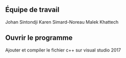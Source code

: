 Équipe de travail
------------------
Johan Sintondji
Karen Simard-Noreau
Malek Khattech

Ouvrir le programme
-------------------
Ajouter et compiler le fichier c++ sur visual studio 2017
